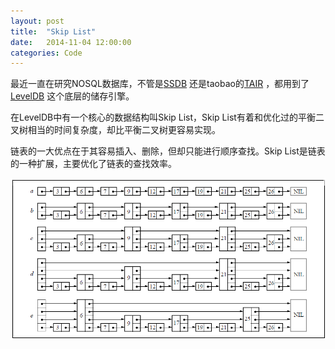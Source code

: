 ```yaml
---
layout: post
title:  "Skip List"
date:   2014-11-04 12:00:00
categories: Code
---
```


最近一直在研究NOSQL数据库，不管是[SSDB](http://ssdb.io/) 还是taobao的[TAIR](http://tair.taobao.org/) ，都用到了[LevelDB](http://code.google.com/p/leveldb/) 这个底层的储存引擎。

在LevelDB中有一个核心的数据结构叫Skip List，Skip List有着和优化过的平衡二叉树相当的时间复杂度，却比平衡二叉树更容易实现。

链表的一大优点在于其容易插入、删除，但却只能进行顺序查找。Skip List是链表的一种扩展，主要优化了链表的查找效率。

![](/images/skiplist.png) 



